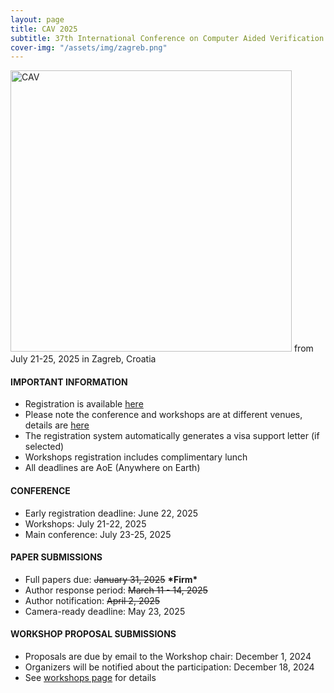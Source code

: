 ```yaml
---
layout: page
title: CAV 2025
subtitle: 37th International Conference on Computer Aided Verification
cover-img: "/assets/img/zagreb.png"
---
```

<img src="https://conferences.i-cav.org/2025/assets/img/CAV_Logo.png" alt="CAV" width="450" class="center">
from July 21-25, 2025 in Zagreb, Croatia

#### IMPORTANT INFORMATION
* Registration is available [here](https://conferences.i-cav.org/2025/registration/)
* Please note the conference and workshops are at different venues, details are [here](https://conferences.i-cav.org/2025/venues/)
* The registration system automatically generates a visa support letter (if selected)
* Workshops registration includes complimentary lunch
* All deadlines are AoE (Anywhere on Earth)

#### CONFERENCE
* Early registration deadline: June 22, 2025
* Workshops: July 21-22, 2025
* Main conference: July 23-25, 2025

#### PAPER SUBMISSIONS 
* Full papers due: ~~January 31, 2025~~ **\*Firm\***
* Author response period: ~~March 11 - 14, 2025~~
* Author notification: ~~April 2, 2025~~
* Camera-ready deadline: May 23, 2025

#### WORKSHOP PROPOSAL SUBMISSIONS
* Proposals are due by email to the Workshop chair: December 1, 2024
* Organizers will be notified about the participation: December 18, 2024
* See [workshops page](https://conferences.i-cav.org/2025/) for details